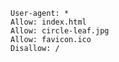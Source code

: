     User-agent: *
    Allow: index.html
    Allow: circle-leaf.jpg
    Allow: favicon.ico
    Disallow: /
